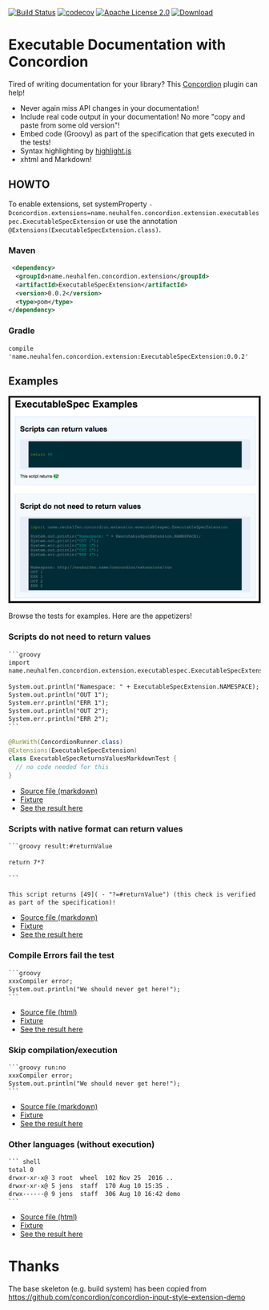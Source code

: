 [![Build Status](https://travis-ci.org/neuhalje/concordion-executable-documentation-extension.svg?branch=master)](https://travis-ci.org/neuhalje/concordion-executable-documentation-extension)
[![codecov](https://codecov.io/gh/neuhalje/concordion-executable-documentation-extension/branch/master/graph/badge.svg)](https://codecov.io/gh/neuhalje/concordion-executable-documentation-extension)
[![Apache License 2.0](https://img.shields.io/badge/license-Apache%202.0-blue.svg)](http://www.apache.org/licenses/LICENSE-2.0.html)
[![Download](https://api.bintray.com/packages/neuhalje/maven/concordion-executable-documentation-extension/images/download.svg) ](https://bintray.com/neuhalje/maven/concordion-executable-documentation-extension/_latestVersion)

# Executable Documentation with Concordion

Tired of writing documentation for your library? This [Concordion](http://concordion.org/) plugin can help!

* Never again miss API changes in your documentation!
* Include real code output in your documentation! No more "copy and paste from some old version"!
* Embed code (Groovy) as part of the specification that gets executed in the tests!
* Syntax highlighting by [highlight.js](https://highlightjs.org/)
* xhtml and Markdown!

## HOWTO

To enable extensions, set systemProperty
    `-Dconcordion.extensions=name.neuhalfen.concordion.extension.executablespec.ExecutableSpecExtension` or use
    the annotation
    `@Extensions(ExecutableSpecExtension.class)`.
  
### Maven
```xml
 <dependency>
  <groupId>name.neuhalfen.concordion.extension</groupId>
  <artifactId>ExecutableSpecExtension</artifactId>
  <version>0.0.2</version>
  <type>pom</type>
</dependency>
```

### Gradle
```
compile 'name.neuhalfen.concordion.extension:ExecutableSpecExtension:0.0.2'
```

## Examples

![Screenshot](assets/ExampleScreenshot.png)


Browse the tests for examples. Here are the appetizers!

### Scripts do not need to return values

    ```groovy
    import name.neuhalfen.concordion.extension.executablespec.ExecutableSpecExtension
    
    System.out.println("Namespace: " + ExecutableSpecExtension.NAMESPACE);
    System.out.println("OUT 1");
    System.err.println("ERR 1");
    System.out.println("OUT 2");
    System.err.println("ERR 2");
    ```
    
```java
@RunWith(ConcordionRunner.class)
@Extensions(ExecutableSpecExtension)
class ExecutableSpecReturnsValuesMarkdownTest {
  // no code needed for this
}
```
* [Source file (markdown)](src/test/resources/spec/concordion/command/executablespec/executing/ExecutableSpecReturnsValuesMarkdown.md)
* [Fixture](src/test/groovy/spec/concordion/command/executablespec/executing/ExecutableSpecReturnsValuesMarkdown.groovy)
* [See the result here](https://neuhalje.github.io/concordion-executable-documentation-extension/spec/spec/concordion/command/executablespec/executing/ExecutableSpecReturnsValuesMarkdown.html)

### Scripts with native format can return values

    ```groovy result:#returnValue
    
    return 7*7
    
    ```

    This script returns [49]( - "?=#returnValue") (this check is verified as part of the specification)!

* [Source file (markdown)](src/test/resources/spec/concordion/command/executablespec/executing/ExecutableSpecReturnsValuesMarkdown.md)
* [Fixture](src/test/groovy/spec/concordion/command/executablespec/executing/ExecutableSpecReturnsValuesMarkdown.groovy)
* [See the result here](https://neuhalje.github.io/concordion-executable-documentation-extension/spec/spec/concordion/command/executablespec/executing/ExecutableSpecReturnsValuesMarkdown.html)

### Compile Errors fail the test

    ```groovy
    xxxCompiler error;
    System.out.println("We should never get here!");
    ```


* [Source file (html)](src/test/resources/spec/concordion/command/executablespec/executing/CompileErrors.html)
* [Fixture](src/test/groovy/spec/concordion/command/executablespec/executing/CompileErrorsTest.groovy)
* [See the result here](https://neuhalje.github.io/concordion-executable-documentation-extension/spec/spec/concordion/command/executablespec/executing/CompileErrors.html)

### Skip compilation/execution

    ```groovy run:no
    xxxCompiler error;
    System.out.println("We should never get here!");
    ```
    
* [Source file (markdown)](src/test/resources/spec/concordion/command/executablespec/executing/MarkDownNoExecution.md)
* [Fixture](src/test/groovy/spec/concordion/command/executablespec/executing/MarkDownNoExecutionTest.groovy)
* [See the result here](https://neuhalje.github.io/concordion-executable-documentation-extension/spec/spec/concordion/command/executablespec/executing/MarkDownNoExecution.html)

### Other languages (without execution)
    ``` shell
    total 0
    drwxr-xr-x@ 3 root  wheel  102 Nov 25  2016 ..
    drwxr-xr-x@ 5 jens  staff  170 Aug 10 15:35 .
    drwx------@ 9 jens  staff  306 Aug 10 16:42 demo
    ```
    
* [Source file (html)](src/test/resources/spec/concordion/command/executablespec/executing/UnknownLanguages.html)
* [Fixture](src/test/groovy/spec/concordion/command/executablespec/executing/UnknownLanguagesTest.groovy)
* [See the result here](https://neuhalje.github.io/concordion-executable-documentation-extension/spec/spec/concordion/command/executablespec/executing/UnknownLanguages.html)

# Thanks

The base skeleton (e.g. build system) has been copied from https://github.com/concordion/concordion-input-style-extension-demo


